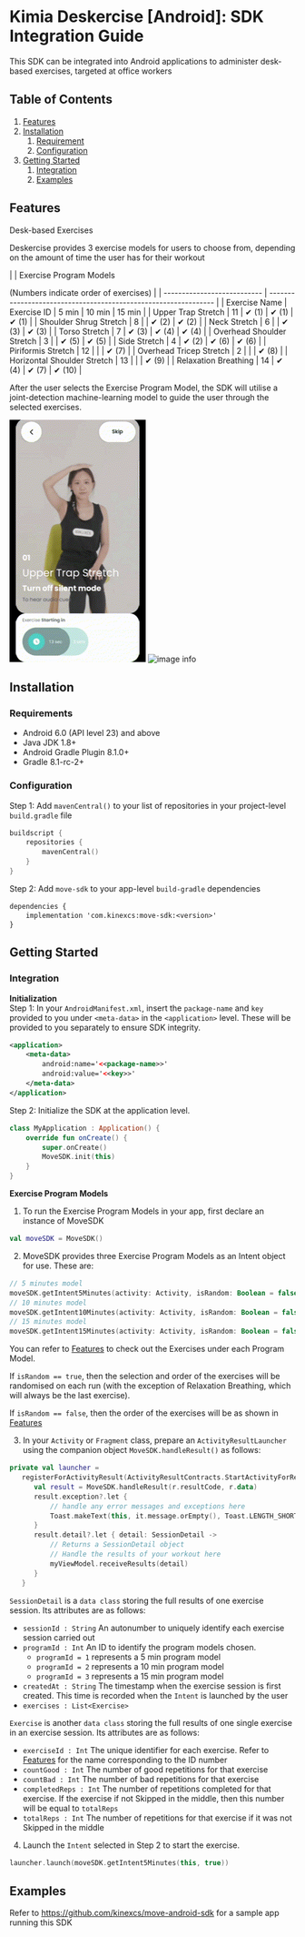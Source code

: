 # Kimia Deskercise [Android]: SDK Integration Guide
This SDK can be integrated into Android applications to administer desk-based exercises, targeted at office workers



## Table of Contents
1. [Features](#Features) 
2. [Installation](#Installation)  
    1. [Requirement](#Requirements)  
    2. [Configuration](#Configuration)  
3. [Getting Started](#getting-started)
    1. [Integration](#integration)
    2. [Examples](#examples)


## Features
Desk-based Exercises

Deskercise provides 3 exercise models for users to choose from, depending on the amount of time the user has for their workout

|                             | Exercise Program Models 

(Numbers indicate order of exercises) |
| --------------------------- | --------------------------------------------------------------- |
| Exercise Name               | Exercise ID                                                     | 5 min | 10 min | 15 min |
| Upper Trap Stretch          | 11                                                              | ✔ (1) | ✔ (1) | ✔ (1) |
| Shoulder Shrug Stretch      | 8                                                               |  | ✔ (2) | ✔ (2) |
| Neck Stretch                | 6                                                               |  | ✔ (3) | ✔ (3) |
| Torso Stretch               | 7                                                               | ✔ (3) | ✔ (4) | ✔ (4) |
| Overhead Shoulder Stretch   | 3                                                               |  | ✔ (5) | ✔ (5) |
| Side Stretch                | 4                                                               | ✔ (2) | ✔ (6) | ✔ (6) |
| Piriformis Stretch          | 12                                                              |  |  | ✔ (7) |
| Overhead Tricep Stretch     | 2                                                               |  |  | ✔ (8) |
| Horizontal Shoulder Stretch | 13                                                              |  |  | ✔ (9) |
| Relaxation Breathing        | 14                                                              | ✔ (4) | ✔ (7) | ✔ (10) |

After the user selects the Exercise Program Model, the SDK will utilise a joint-detection machine-learning model to guide the user through the selected exercises.

![image info](assets/gif1.gif)
![image info](assets/gif2.gif)

## Installation

### Requirements
- Android 6.0 (API level 23) and above
- Java JDK 1.8+
- Android Gradle Plugin 8.1.0+
- Gradle 8.1-rc-2+

### Configuration
Step 1: Add `mavenCentral()` to your list of repositories in your project-level `build.gradle` file

```kotlin
buildscript {
    repositories {
        mavenCentral()
    }
}
```

Step 2: Add `move-sdk` to your app-level `build-gradle` dependencies

```
dependencies {
    implementation 'com.kinexcs:move-sdk:<version>'
}
```

## Getting Started

### Integration

**Initialization**<br>
Step 1: In your `AndroidManifest.xml`, insert the `package-name` and `key` provided to you under `<meta-data>` in the `<application>` level. These will be provided to you separately to ensure SDK integrity.

```xml
<application>
    <meta-data>
        android:name='<<package-name>>'
        android:value='<<key>>'
    </meta-data>
</application>
```

Step 2: Initialize the SDK at the application level.

```kotlin
class MyApplication : Application() {
    override fun onCreate() {
        super.onCreate()
        MoveSDK.init(this)
    }
}
```

**Exercise Program Models**<br>
1. To run the Exercise Program Models in your app, first declare an instance of MoveSDK

```kotlin
val moveSDK = MoveSDK()
```

2. MoveSDK provides three Exercise Program Models as an Intent object for use. These are:

```kotlin
// 5 minutes model
moveSDK.getIntent5Minutes(activity: Activity, isRandom: Boolean = false)
// 10 minutes model
moveSDK.getIntent10Minutes(activity: Activity, isRandom: Boolean = false)
// 15 minutes model
moveSDK.getIntent15Minutes(activity: Activity, isRandom: Boolean = false)
```

You can refer to [Features](#features) to check out the Exercises under each Program Model.

If `isRandom == true`, then the selection and order of the exercises will be randomised on each run (with the exception of Relaxation Breathing, which will always be the last exercise).

If `isRandom == false`, then the order of the exercises will be as shown in [Features](#features)

3. In your `Activity` or `Fragment` class, prepare an `ActivityResultLauncher` using the companion object `MoveSDK.handleResult()` as follows:

```kotlin
private val launcher =
   registerForActivityResult(ActivityResultContracts.StartActivityForResult()) { r ->
      val result = MoveSDK.handleResult(r.resultCode, r.data)
      result.exception?.let {
          // handle any error messages and exceptions here
          Toast.makeText(this, it.message.orEmpty(), Toast.LENGTH_SHORT).show()
      }
      result.detail?.let { detail: SessionDetail ->
          // Returns a SessionDetail object
          // Handle the results of your workout here
          myViewModel.receiveResults(detail)
      }
   }
```

`SessionDetail` is a `data class` storing the full results of one exercise session. Its attributes are as follows:
- `sessionId : String` An autonumber to uniquely identify each exercise session carried out
- `programId : Int` An ID to identify the program models chosen. 
  - `programId = 1` represents a 5 min program model
  - `programId = 2` represents a 10 min program model
  - `programId = 3` represents a 15 min program model
- `createdAt : String` The timestamp when the exercise session is first created. This time is recorded when the `Intent` is launched by the user
- `exercises : List<Exercise>`

`Exercise` is another `data class` storing the full results of one single exercise in an exercise session. Its attributes are as follows:
- `exerciseId : Int` The unique identifier for each exercise. Refer to [Features](#features) for the name corresponding to the ID number
- `countGood : Int` The number of good repetitions for that exercise
- `countBad : Int` The number of bad repetitions for that exercise
- `completedReps : Int` The number of repetitions completed for that exercise. If the exercise if not Skipped in the middle, then this number will be equal to `totalReps`
- `totalReps : Int` The number of repetitions for that exercise if it was not Skipped in the middle

4. Launch the `Intent` selected in Step 2 to start the exercise.

```kotlin
launcher.launch(moveSDK.getIntent5Minutes(this, true))
```

## Examples
Refer to https://github.com/kinexcs/move-android-sdk for a sample app running this SDK
